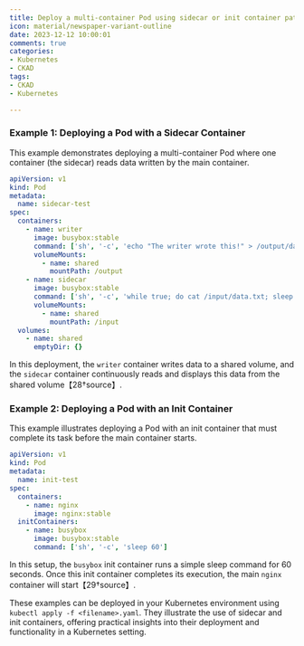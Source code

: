 ```yaml
---
title: Deploy a multi-container Pod using sidecar or init container patterns.
icon: material/newspaper-variant-outline
date: 2023-12-12 10:00:01
comments: true
categories:
- Kubernetes
- CKAD
tags:
- CKAD
- Kubernetes

---
```


### Example 1: Deploying a Pod with a Sidecar Container

This example demonstrates deploying a multi-container Pod where one container (the sidecar) reads data written by the main container.

```yaml
apiVersion: v1
kind: Pod
metadata:
  name: sidecar-test
spec:
  containers:
    - name: writer
      image: busybox:stable
      command: ['sh', '-c', 'echo "The writer wrote this!" > /output/data.txt; while true; do sleep 5; done']
      volumeMounts:
        - name: shared
          mountPath: /output
    - name: sidecar
      image: busybox:stable
      command: ['sh', '-c', 'while true; do cat /input/data.txt; sleep 5; done']
      volumeMounts:
        - name: shared
          mountPath: /input
  volumes:
    - name: shared
      emptyDir: {}
```

In this deployment, the `writer` container writes data to a shared volume, and the `sidecar` container continuously reads and displays this data from the shared volume【28†source】.

### Example 2: Deploying a Pod with an Init Container

This example illustrates deploying a Pod with an init container that must complete its task before the main container starts.

```yaml
apiVersion: v1
kind: Pod
metadata:
  name: init-test
spec:
  containers:
    - name: nginx
      image: nginx:stable
  initContainers:
    - name: busybox
      image: busybox:stable
      command: ['sh', '-c', 'sleep 60']
```

In this setup, the `busybox` init container runs a simple sleep command for 60 seconds. Once this init container completes its execution, the main `nginx` container will start【29†source】.

These examples can be deployed in your Kubernetes environment using `kubectl apply -f <filename>.yaml`. They illustrate the use of sidecar and init containers, offering practical insights into their deployment and functionality in a Kubernetes setting.
